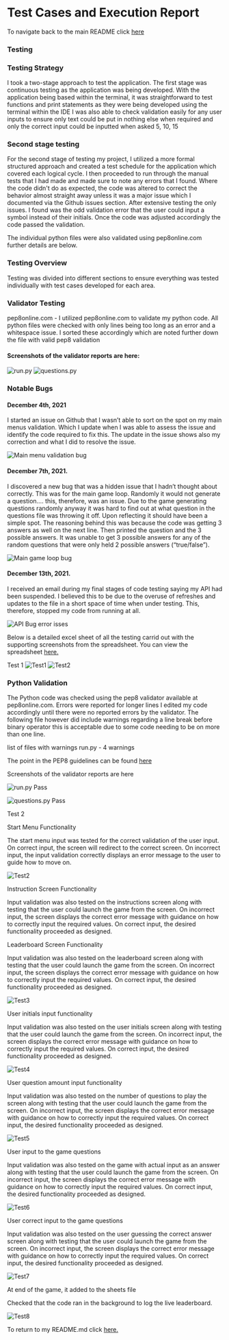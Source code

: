  # Test Cases and Execution Report
To navigate back to the main README click [here](README.md)

### Testing
### Testing Strategy
I took a two-stage approach to test the application. The first stage was continuous testing as the application was being developed. With the application being based within the terminal, it was straightforward to test functions and print statements as they were being developed using the terminal within the IDE I was also able to check validation easily for any user inputs to ensure only text could be put in nothing else when required and only the correct input could be inputted when asked 5, 10, 15



### Second stage testing
For the second stage of testing my project, I utilized a more formal structured approach and created a test schedule for the application which covered each logical cycle. I then proceeded to run through the manual tests that I had made and made sure to note any errors that I found. Where the code didn't do as expected, the code was altered to correct the behavior almost straight away unless it was a major issue which I documented via the Github issues section. After extensive testing the only issues. I found was the odd validation error that the user could input a symbol instead of their initials. Once the code was adjusted accordingly the code passed the validation.

The individual python files were also validated using pep8online.com further details are below.

### Testing Overview
Testing was divided into different sections to ensure everything was tested individually with test cases developed for each area.
 
### Validator Testing
pep8online.com - I utilized pep8online.com to validate my python code. All python files were checked with only lines being too long as an error and a whitespace issue.
I sorted these accordingly which are noted further down the file with valid pep8 validation

#### Screenshots of the validator reports are here:
![run.py](images/pep8_fail.png)
![questions.py](images/pep8_questions_fail.png)

### Notable Bugs

#### December 4th, 2021
I started an issue on Github that I wasn’t able to sort on the spot on my main menus validation. Which I update when I was able to assess the issue and identify the code required to fix this. The update in the issue shows also my correction and what I did to resolve the issue.

![Main menu validation bug](images/github_issues_main_menu_validation.png)

#### December 7th, 2021.
I discovered a new bug that was a hidden issue that I hadn’t thought about correctly. This was for the main game loop. Randomly it would not generate a question.... this, therefore, was an issue. Due to the game generating questions randomly anyway it was hard to find out at what question in the questions file was throwing it off. Upon reflecting it should have been a simple spot. The reasoning behind this was because the code was getting 3 answers as well on the next line. Then printed the question and the 3 possible answers. It was unable to get 3 possible answers for any of the random questions that were only held 2 possible answers (“true/false”).

![Main game loop bug](images/github_issues_random_question.png)

#### December 13th, 2021.
I received an email during my final stages of code testing saying my API had been suspended. I believed this to be due to the overuse of refreshes and updates to the
file in a short space of time when under testing. This, therefore, stopped my code from running at all.

![API Bug error isses](images/github_api_crash.png)


Below is a detailed excel sheet of all the testing carrid out with the supporting screenshots from the spreadsheet. You can view the spreadsheet [here.](documentation/testing-schedule-complete.pdf)


Test 1
![Test1](images/test_1.png)
![Test2](images/test_1a.png)
### Python Validation
The Python code was checked using the pep8 validator available at pep8online.com. Errors were reported for longer lines I edited my code accordingly until there were no reported errors by the validator. The following file however did include warnings regarding a line break before binary operator this is acceptable due to some code needing to be on more than one line.

list of files with warnings
run.py - 4 warnings

The point in the PEP8 guidelines can be found [here](https://www.python.org/dev/peps/pep-0008/) 

Screenshots of the validator reports are here

![run.py Pass](images/pep8_runpy_pass.png)

![questions.py Pass](images/questions_pep8_pass.png)


Test 2

Start Menu Functionality

The start menu input was tested for the correct validation of the user input. On correct input, the screen will redirect to the correct screen. On incorrect input, the input validation correctly displays an error message to the user to guide how to move on.

![Test2](images/test_2.png)

Instruction Screen Functionality

Input validation was also tested on the instructions screen along with testing that the user could launch the game from the screen. On incorrect input, the screen displays the correct error message with guidance on how to correctly input the required values. On correct input, the desired functionality proceeded as designed.

Leaderboard Screen Functionality

Input validation was also tested on the leaderboard screen along with testing that the user could launch the game from the screen. On incorrect input, the screen displays the correct error message with guidance on how to correctly input the required values. On correct input, the desired functionality proceeded as designed.

![Test3](images/test_2.png)

User initials input functionality

Input validation was also tested on the user initials screen along with testing that the user could launch the game from the screen. On incorrect input, the screen displays the correct error message with guidance on how to correctly input the required values. On correct input, the desired functionality proceeded as designed.

![Test4](images/test_3.png)

User question amount input functionality

Input validation was also tested on the number of questions to play the screen along with testing that the user could launch the game from the screen. On incorrect input, the screen displays the correct error message with guidance on how to correctly input the required values. On correct input, the desired functionality proceeded as designed.

![Test5](images/test_4.png)

User input to the game questions

Input validation was also tested on the game with actual input as an answer along with testing that the user could launch the game from the screen. On incorrect input, the screen displays the correct error message with guidance on how to correctly input the required values. On correct input, the desired functionality proceeded as designed.

![Test6](images/test_5.png)

User correct input to the game questions

Input validation was also tested on the user guessing the correct answer screen along with testing that the user could launch the game from the screen. On incorrect input, the screen displays the correct error message with guidance on how to correctly input the required values. On correct input, the desired functionality proceeded as designed.

![Test7](images/test_6.png)

At end of the game, it added to the sheets file

Checked that the code ran in the background to log the live leaderboard.

![Test8](images/test_7.png)

To return to my README.md click [here.](README.md)
